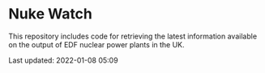 # Nuke Watch

This repository includes code for retrieving the latest information available on the output of EDF nuclear power plants in the UK.

Last updated: 2022-01-08 05:09